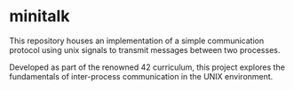 # minitalk

This repository houses an implementation of a simple communication protocol using unix signals to transmit messages between two processes.

Developed as part of the renowned 42 curriculum, this project explores the fundamentals of inter-process communication in the UNIX environment.
